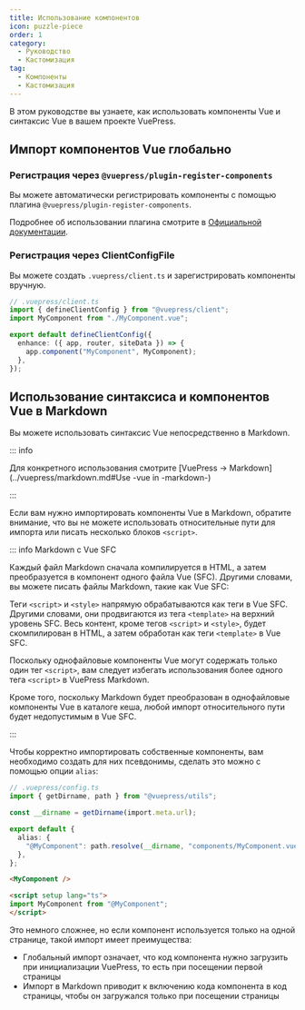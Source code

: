 ```yaml
---
title: Использование компонентов
icon: puzzle-piece
order: 1
category:
  - Руководство
  - Кастомизация
tag:
  - Компоненты
  - Кастомизация
---
```


В этом руководстве вы узнаете, как использовать компоненты Vue и синтаксис Vue в вашем проекте VuePress.

<!-- more -->

## Импорт компонентов Vue глобально

### Регистрация через `@vuepress/plugin-register-components`

Вы можете автоматически регистрировать компоненты с помощью плагина `@vuepress/plugin-register-components`.

Подробнее об использовании плагина смотрите в [Официальной документации](https://v2.vuepress.vuejs.org/reference/plugin/register-components.html).

### Регистрация через ClientConfigFile

Вы можете создать `.vuepress/client.ts` и зарегистрировать компоненты вручную.

```ts
// .vuepress/client.ts
import { defineClientConfig } from "@vuepress/client";
import MyComponent from "./MyComponent.vue";

export default defineClientConfig({
  enhance: ({ app, router, siteData }) => {
    app.component("MyComponent", MyComponent);
  },
});
```

## Использование синтаксиса и компонентов Vue в Markdown

Вы можете использовать синтаксис Vue непосредственно в Markdown.

::: info

Для конкретного использования смотрите [VuePress → Markdown](../vuepress/markdown.md#Use -vue in -markdown-)

:::

Если вам нужно импортировать компоненты Vue в Markdown, обратите внимание, что вы не можете использовать относительные пути для импорта или писать несколько блоков `<script>`.

::: info Markdown с Vue SFC

Каждый файл Markdown сначала компилируется в HTML, а затем преобразуется в компонент одного файла Vue (SFC). Другими словами, вы можете писать файлы Markdown, такие как Vue SFC:

Теги `<script>` и `<style>` напрямую обрабатываются как теги в Vue SFC. Другими словами, они продвигаются из тега `<template>` на верхний уровень SFC.
Весь контент, кроме тегов `<script>` и `<style>`, будет скомпилирован в HTML, а затем обработан как теги `<template>` в Vue SFC.

Поскольку однофайловые компоненты Vue могут содержать только один тег `<script>`, вам следует избегать использования более одного тега `<script>` в VuePress Markdown.

Кроме того, поскольку Markdown будет преобразован в однофайловые компоненты Vue в каталоге кеша, любой импорт относительного пути будет недопустимым в Vue SFC.

:::

Чтобы корректно импортировать собственные компоненты, вам необходимо создать для них псевдонимы, сделать это можно с помощью опции `alias`:

```ts
// .vuepress/config.ts
import { getDirname, path } from "@vuepress/utils";

const __dirname = getDirname(import.meta.url);

export default {
  alias: {
    "@MyComponent": path.resolve(__dirname, "components/MyComponent.vue"),
  },
};
```

```md
<MyComponent />

<script setup lang="ts">
import MyComponent from "@MyComponent";
</script>
```

Это немного сложнее, но если компонент используется только на одной странице, такой импорт имеет преимущества:

- Глобальный импорт означает, что код компонента нужно загрузить при инициализации VuePress, то есть при посещении первой страницы
- Импорт в Markdown приводит к включению кода компонента в код страницы, чтобы он загружался только при посещении страницы
